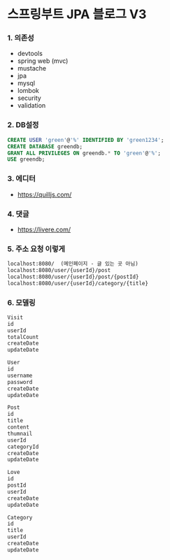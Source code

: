 # 스프링부트 JPA 블로그 V3

### 1. 의존성
- devtools
- spring web (mvc)
- mustache
- jpa
- mysql
- lombok
- security
- validation

### 2. DB설정
```sql
CREATE USER 'green'@'%' IDENTIFIED BY 'green1234';
CREATE DATABASE greendb;
GRANT ALL PRIVILEGES ON greendb.* TO 'green'@'%';
USE greendb;
```

### 3. 에디터
- https://quilljs.com/

### 4. 댓글
- https://livere.com/

### 5. 주소 요청 이렇게
```txt
localhost:8080/  (메인페이지 - 글 있는 곳 아님)
localhost:8080/user/{userId}/post
localhost:8080/user/{userId}/post/{postId}
localhost:8080/user/{userId}/category/{title}
```

### 6. 모델링
```txt
Visit
id
userId
totalCount
createDate
updateDate

User
id
username
password
createDate
updateDate

Post
id
title
content
thumnail
userId
categoryId
createDate
updateDate

Love
id
postId
userId
createDate
updateDate

Category
id
title
userId
createDate
updateDate
```